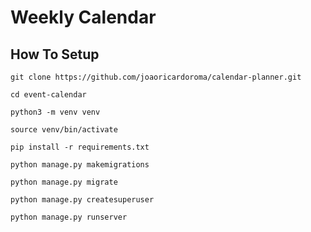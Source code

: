 # Weekly Calendar

## How To Setup
```
git clone https://github.com/joaoricardoroma/calendar-planner.git
```
```
cd event-calendar
```
```
python3 -m venv venv
```
```
source venv/bin/activate
```
```
pip install -r requirements.txt
```
```
python manage.py makemigrations
```
```
python manage.py migrate
```
```
python manage.py createsuperuser
```
```
python manage.py runserver
```
